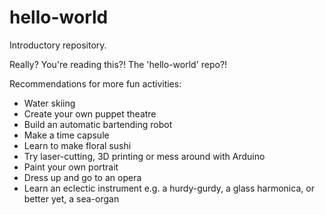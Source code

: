 # hello-world
Introductory repository. 

Really? You're reading this?! The 'hello-world' repo?!

Recommendations for more fun activities:
- Water skiing
- Create your own puppet theatre
- Build an automatic bartending robot
- Make a time capsule
- Learn to make floral sushi
- Try laser-cutting, 3D printing or mess around with Arduino
- Paint your own portrait
- Dress up and go to an opera
- Learn an eclectic instrument e.g. a hurdy-gurdy, a glass harmonica, or better yet, a sea-organ
